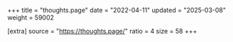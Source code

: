 +++
title = "thoughts.page"
date = "2022-04-11"
updated = "2025-03-08"
weight = 59002

[extra]
source = "https://thoughts.page/"
ratio = 4
size = 58
+++
